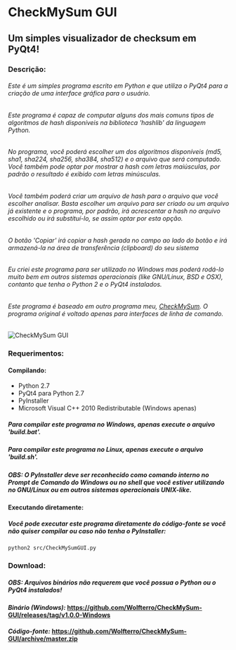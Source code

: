 # CheckMySum GUI
## Um simples visualizador de checksum em PyQt4!

### Descrição:

###### Este é um simples programa escrito em Python e que utiliza o PyQt4 para a criação de uma interface gráfica para o usuário.

###### Este programa é capaz de computar alguns dos mais comuns tipos de algoritmos de hash disponíveis na biblioteca 'hashlib' da linguagem Python.

###### No programa, você poderá escolher um dos algoritmos disponíveis (md5, sha1, sha224, sha256, sha384, sha512) e o arquivo que será computado. Você também pode optar por mostrar a hash com letras maiúsculas, por padrão o resultado é exibido com letras minúsculas.

###### Você também poderá criar um arquivo de hash para o arquivo que você escolher analisar. Basta escolher um arquivo para ser criado ou um arquivo já existente e o programa, por padrão, irá acrescentar a hash no arquivo escolhido ou irá substituí-lo, se assim optar por esta opção.

###### O botão 'Copiar' irá copiar a hash gerada no campo ao lado do botão e irá armazená-la na área de transferência (clipboard) do seu sistema

###### Eu criei este programa para ser utilizado no Windows mas poderá rodá-lo muito bem em outros sistemas operacionais (like GNU/Linux, BSD e OSX), contanto que tenha o Python 2 e o PyQt4 instalados.

###### Este programa é baseado em outro programa meu, [CheckMySum](https://github.com/Wolfterro/CheckMySum). O programa original é voltado apenas para interfaces de linha de comando.

######

![CheckMySum GUI](http://i.imgur.com/HJ3gcr6.png)

### Requerimentos:

#### Compilando:
- Python 2.7
- PyQt4 para Python 2.7
- PyInstaller
- Microsoft Visual C++ 2010 Redistributable (Windows apenas)

##### Para compilar este programa no Windows, apenas execute o arquivo 'build.bat'.
##### Para compilar este programa no Linux, apenas execute o arquivo 'build.sh'.
##### **OBS**: O PyInstaller deve ser reconhecido como comando interno no Prompt de Comando do Windows ou no shell que você estiver utilizando no GNU/Linux ou em outros sistemas operacionais UNIX-like.

#### Executando diretamente:

##### Você pode executar este programa diretamente do código-fonte se você não quiser compilar ou caso não tenha o PyInstaller:

    python2 src/CheckMySumGUI.py

### Download:

##### **OBS**: Arquivos binários não requerem que você possua o Python ou o PyQt4 instalados!
#### ***Binário (Windows):*** https://github.com/Wolfterro/CheckMySum-GUI/releases/tag/v1.0.0-Windows
#### ***Código-fonte:*** https://github.com/Wolfterro/CheckMySum-GUI/archive/master.zip
